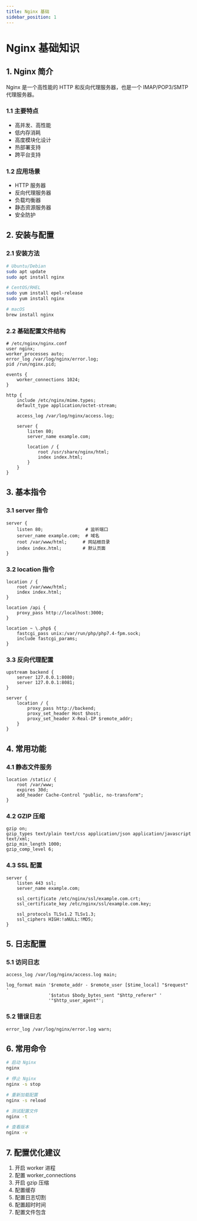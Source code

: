 ```yaml
---
title: Nginx 基础
sidebar_position: 1
---
```


# Nginx 基础知识

## 1. Nginx 简介

Nginx 是一个高性能的 HTTP 和反向代理服务器，也是一个 IMAP/POP3/SMTP 代理服务器。

### 1.1 主要特点

- 高并发、高性能
- 低内存消耗
- 高度模块化设计
- 热部署支持
- 跨平台支持

### 1.2 应用场景

- HTTP 服务器
- 反向代理服务器
- 负载均衡器
- 静态资源服务器
- 安全防护

## 2. 安装与配置

### 2.1 安装方法

```bash
# Ubuntu/Debian
sudo apt update
sudo apt install nginx

# CentOS/RHEL
sudo yum install epel-release
sudo yum install nginx

# macOS
brew install nginx
```

### 2.2 基础配置文件结构

```nginx
# /etc/nginx/nginx.conf
user nginx;
worker_processes auto;
error_log /var/log/nginx/error.log;
pid /run/nginx.pid;

events {
    worker_connections 1024;
}

http {
    include /etc/nginx/mime.types;
    default_type application/octet-stream;

    access_log /var/log/nginx/access.log;

    server {
        listen 80;
        server_name example.com;

        location / {
            root /usr/share/nginx/html;
            index index.html;
        }
    }
}
```

## 3. 基本指令

### 3.1 server 指令

```nginx
server {
    listen 80;                # 监听端口
    server_name example.com;  # 域名
    root /var/www/html;      # 网站根目录
    index index.html;        # 默认页面
}
```

### 3.2 location 指令

```nginx
location / {
    root /var/www/html;
    index index.html;
}

location /api {
    proxy_pass http://localhost:3000;
}

location ~ \.php$ {
    fastcgi_pass unix:/var/run/php/php7.4-fpm.sock;
    include fastcgi_params;
}
```

### 3.3 反向代理配置

```nginx
upstream backend {
    server 127.0.0.1:8080;
    server 127.0.0.1:8081;
}

server {
    location / {
        proxy_pass http://backend;
        proxy_set_header Host $host;
        proxy_set_header X-Real-IP $remote_addr;
    }
}
```

## 4. 常用功能

### 4.1 静态文件服务

```nginx
location /static/ {
    root /var/www;
    expires 30d;
    add_header Cache-Control "public, no-transform";
}
```

### 4.2 GZIP 压缩

```nginx
gzip on;
gzip_types text/plain text/css application/json application/javascript text/xml;
gzip_min_length 1000;
gzip_comp_level 6;
```

### 4.3 SSL 配置

```nginx
server {
    listen 443 ssl;
    server_name example.com;

    ssl_certificate /etc/nginx/ssl/example.com.crt;
    ssl_certificate_key /etc/nginx/ssl/example.com.key;

    ssl_protocols TLSv1.2 TLSv1.3;
    ssl_ciphers HIGH:!aNULL:!MD5;
}
```

## 5. 日志配置

### 5.1 访问日志

```nginx
access_log /var/log/nginx/access.log main;

log_format main '$remote_addr - $remote_user [$time_local] "$request" '
                '$status $body_bytes_sent "$http_referer" '
                '"$http_user_agent"';
```

### 5.2 错误日志

```nginx
error_log /var/log/nginx/error.log warn;
```

## 6. 常用命令

```bash
# 启动 Nginx
nginx

# 停止 Nginx
nginx -s stop

# 重新加载配置
nginx -s reload

# 测试配置文件
nginx -t

# 查看版本
nginx -v
```

## 7. 配置优化建议

1. 开启 worker 进程
2. 配置 worker_connections
3. 开启 gzip 压缩
4. 配置缓存
5. 配置日志切割
6. 配置超时时间
7. 配置文件包含
